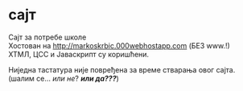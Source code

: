 # сајт
Сајт за потребе школе \
Хостован на http://markoskrbic.000webhostapp.com  (БЕЗ www.!) \
ХТМЛ, ЦСС и Јаваскрипт су коришћени. 



Ниједна тастатура није повређена за време стварања овог сајта. (шалим се... *или не*? ***или да???***)
